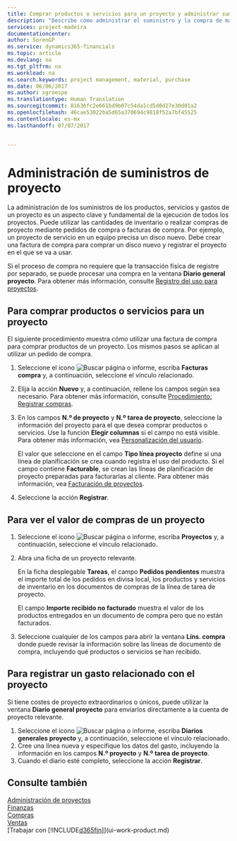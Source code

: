 ```yaml
---
title: Comprar productos o servicios para un proyecto y administrar suministros | Documentos de Microsoft
description: "Describe cómo administrar el suministro y la compra de materiales y de servicios para los proyectos."
services: project-madeira
documentationcenter: 
author: SorenGP
ms.service: dynamics365-financials
ms.topic: article
ms.devlang: na
ms.tgt_pltfrm: na
ms.workload: na
ms.search.keywords: project management, material, purchase
ms.date: 06/06/2017
ms.author: sgroespe
ms.translationtype: Human Translation
ms.sourcegitcommit: 81636fc2e661bd9b07c54da1cd5d0d27e30d01a2
ms.openlocfilehash: 46cae53022ba5d65a370694c9818f52a7bf45525
ms.contentlocale: es-mx
ms.lasthandoff: 07/07/2017


---
```

# <a name="how-to-manage-job-supplies"></a>Administración de suministros de proyecto
La administración de los suministros de los productos, servicios y gastos de un proyecto es un aspecto clave y fundamental de la ejecución de todos los proyectos. Puede utilizar las cantidades de inventario o realizar compras de proyecto mediante pedidos de compra o facturas de compra. Por ejemplo, un proyecto de servicio en un equipo precisa un disco nuevo. Debe crear una factura de compra para comprar un disco nuevo y registrar el proyecto en el que se va a usar.

Si el proceso de compra no requiere que la transacción física de registre por separado, se puede procesar una compra en la ventana **Diario general proyecto**. Para obtener más información, consulte [Registro del uso para proyectos](projects-how-record-job-usage.md).

## <a name="to-purchase-items-or-services-for-a-job"></a>Para comprar productos o servicios para un proyecto
El siguiente procedimiento muestra cómo utilizar una factura de compra para comprar productos de un proyecto. Los mismos pasos se aplican al utilizar un pedido de compra.  

1. Seleccione el icono ![Buscar página o informe](media/ui-search/search_small.png "icono Buscar página o informe"), escriba **Facturas compra** y, a continuación, seleccione el vínculo relacionado.  
2. Elija la acción **Nuevo** y, a continuación, rellene los campos según sea necesario. Para obtener más información, consulte [Procedimiento: Registrar compras](purchasing-how-record-purchases.md).
3. En los campos **N.º de proyecto** y **N.º tarea de proyecto**, seleccione la información del proyecto para el que desea comprar productos o servicios. Use la función **Elegir columnas** si el campo no está visible. Para obtener más información, vea [Personalización del usuario](ui-user-personalization.md).

    El valor que seleccione en el campo **Tipo línea proyecto** define si una línea de planificación se crea cuando registra el uso del producto. Si el campo contiene **Facturable**, se crean las líneas de planificación de proyecto preparadas para facturarlas al cliente. Para obtener más información, vea [Facturación de proyectos](projects-how-invoice-jobs.md).
4. Seleccione la acción **Registrar**.

## <a name="to-view-the-value-of-purchases-for-a-job"></a>Para ver el valor de compras de un proyecto
1. Seleccione el icono ![Buscar página o informe](media/ui-search/search_small.png "icono Buscar página o informe"), escriba **Proyectos** y, a continuación, seleccione el vínculo relacionado.
2. Abra una ficha de un proyecto relevante.

    En la ficha desplegable **Tareas**, el campo **Pedidos pendientes** muestra el importe total de los pedidos en divisa local, los productos y servicios de inventario en los documentos de compras de la línea de tarea de proyecto.  

    El campo **Importe recibido no facturado** muestra el valor de los productos entregados en un documento de compra pero que no están facturados.  
3. Seleccione cualquier de los campos para abrir la ventana **Líns. compra** donde puede revisar la información sobre las líneas de documento de compra, incluyendo qué productos o servicios se han recibido.

## <a name="to-post-a-job-related-expense"></a>Para registrar un gasto relacionado con el proyecto
Si tiene costes de proyecto extraordinarios o únicos, puede utilizar la ventana **Diario general proyecto** para enviarlos directamente a la cuenta de proyecto relevante.

1. Seleccione el icono ![Buscar página o informe](media/ui-search/search_small.png "icono Buscar página o informe"), escriba **Diarios generales proyecto** y, a continuación, seleccione el vínculo relacionado.  
2. Cree una línea nueva y especifique los datos del gasto, incluyendo la información en los campos **N.º proyecto** y **N.º tarea de proyecto**.  
3. Cuando el diario esté completo, seleccione la acción **Registrar**.

## <a name="see-also"></a>Consulte también
[Administración de proyectos](projects-manage-projects.md)  
[Finanzas](finance.md)  
[Compras](purchasing-manage-purchasing.md)         
[Ventas](sales-manage-sales.md)      
[Trabajar con [!INCLUDE[d365fin](includes/d365fin_md.md)]](ui-work-product.md)  


